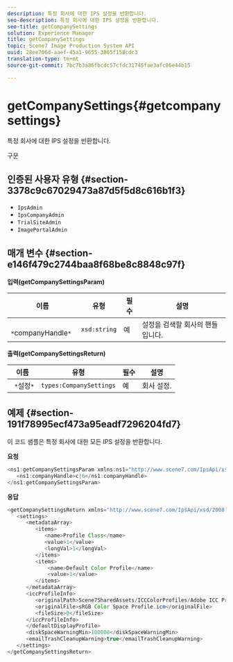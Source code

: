 ```yaml
---
description: 특정 회사에 대한 IPS 설정을 반환합니다.
seo-description: 특정 회사에 대한 IPS 설정을 반환합니다.
seo-title: getCompanySettings
solution: Experience Manager
title: getCompanySettings
topic: Scene7 Image Production System API
uuid: 28ee706d-aaef-45a1-9655-3805f158cdc3
translation-type: tm+mt
source-git-commit: 7bc7b3a86fbcdc57cfdc31745fae3afc06e44b15

---
```



# getCompanySettings{#getcompanysettings}

특정 회사에 대한 IPS 설정을 반환합니다.

구문

## 인증된 사용자 유형 {#section-3378c9c67029473a87d5f5d8c616b1f3}

* `IpsAdmin`
* `IpsCompanyAdmin`
* `TrialSiteAdmin`
* `ImagePortalAdmin`

## 매개 변수 {#section-e146f479c2744baa8f68be8c8848c97f}

**입력(getCompanySettingsParam)**

| 이름 | 유형 | 필수 | 설명 |
|---|---|---|---|
| ` *`companyHandle`*` | `xsd:string` | 예 | 설정을 검색할 회사의 핸들입니다. |

**출력(getCompanySettingsReturn)**

| 이름 | 유형 | 필수 | 설명 |
|---|---|---|---|
| ` *`설정`*` | `types:CompanySettings` | 예 | 회사 설정. |

## 예제 {#section-191f78995ecf473a95eadf7296204fd7}

이 코드 샘플은 특정 회사에 대한 모든 IPS 설정을 반환합니다.

**요청**

```java
<ns1:getCompanySettingsParam xmlns:ns1="http://www.scene7.com/IpsApi/xsd/2008-01-15">
   <ns1:companyHandle>c|6</ns1:companyHandle>
</ns1:getCompanySettingsParam>
```

**응답**

```java
<getCompanySettingsReturn xmlns="http://www.scene7.com/IpsApi/xsd/2008-01-15">
   <settings>
      <metadataArray>
         <items>
            <name>Profile Class</name>
            <value>1</value>
            <longVal>1</longVal>
         </items>
         <items>
             <name>Default Color Profile</name>
             <value>1</value>
         </items>
      </metadataArray>
      <iccProfileInfo>
         <originalPath>Scene7SharedAssets/ICCColorProfiles/Adobe ICC Profiles/RGB Profiles/</originalPath>
         <originalFile>sRGB Color Space Profile.icm</originalFile>
         <fileSize>0</fileSize>
      </iccProfileInfo>
      </defaultDisplayProfile>
      <diskSpaceWarningMin>100000</diskSpaceWarningMin>
      <emailTrashCleanupWarning>true</emailTrashCleanupWarning>
   </settings>
</getCompanySettingsReturn>
```


